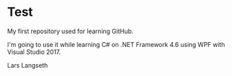# Test

My first repository used for learning GitHub.

I'm going to use it while learning C# on .NET Framework 4.6 using WPF with Visual Studio 2017.

Lars Langseth
